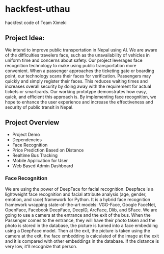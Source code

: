# hackfest-uthau
hackfest code of Team Ximeki

## Project Idea:
We intend to improve public transportation in Nepal using AI. We are aware of the difficulties travelers face, such as the unavailability of vehicles in uniform time and concerns about safety. Our project leverages face recognition technology to make using public transportation more convenient. When a passenger approaches the ticketing gate or boarding point, our technology scans their faces for verification. Passengers may quickly and simply register their faces. This reduces waiting times and increases overall security by doing away with the requirement for actual tickets or smartcards. Our working prototype demonstrates how easy, quick, and efficient this approach is. By implementing face recognition, we hope to enhance the user experience and increase the effectiveness and security of public transit in Nepal.

## Project Overview
- Project Demo
- Dependencies
- Face Recognition
- Price Prediction Based on Distance
- Realtime Bus Tracking
- Mobile Application for User
- Web Based Admin Dashboard

### Face Recognition
  We are using the power of DeepFace for facial recognition. Deepface is a lightweight face recognition and facial attribute analysis (age, gender, emotion, and race) framework for Python. It is a hybrid face recognition framework wrapping state-of-the-art models: VGG-Face, Google FaceNet, OpenFace, Facebook DeepFace, DeepID, ArcFace, Dlib, and SFace. We are going to use a camera at the entrance and the exit of the bus. When the Passenger comes to the entrance, they will have their photo taken and the photo is stored in the database, the picture is turned into a face embedding using a DeepFace model. Then at the exit, the picture is taken using the camera at the exit, the face embedding is calculated of the image at the exit and it is compared with other embeddings in the database. If the distance is very low, it'll recognize that person.
